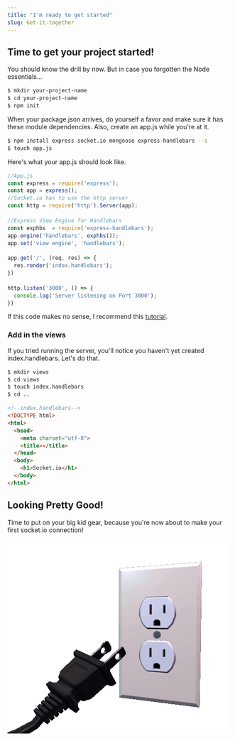 ```yaml
---
title: "I'm ready to get started"
slug: Get-it-together
---
```


## Time to get your project started!

You should know the drill by now. But in case you forgotten the Node essentials...

```bash
$ mkdir your-project-name
$ cd your-project-name
$ npm init
```

When your package.json arrives, do yourself a favor and make sure it has these module dependencies.
Also, create an app.js while you're at it.

```bash
$ npm install express socket.io mongoose express-handlebars --s
$ touch app.js
```

Here's what your app.js should look like.

```javascript
//App.js
const express = require('express');
const app = express();
//Socket.io has to use the http server
const http = require('http').Server(app);

//Express View Engine for Handlebars
const exphbs  = require('express-handlebars');
app.engine('handlebars', exphbs());
app.set('view engine', 'handlebars');

app.get('/', (req, res) => {
  res.render('index.handlebars');
})

http.listen('3000', () => {
  console.log('Server listening on Port 3000');
})
```

If this code makes no sense, I recommend this [tutorial](https://www.makeschool.com/online-courses/tutorials/giphy-search-app-with-node-js/your-node-environment).

### Add in the views
If you tried running the server, you'll notice you haven't yet created index.handlebars.
Let's do that.

```bash
$ mkdir views
$ cd views
$ touch index.handlebars
$ cd ..
```

```html
<!--index.handlebars-->
<!DOCTYPE html>
<html>
  <head>
    <meta charset="utf-8">
    <title></title>
  </head>
  <body>
    <h1>Socket.io</h1>
  </body>
</html>
```

## Looking Pretty Good!
Time to put on your big kid gear, because you're now about to make your first socket.io connection!

![Socket Connection](assets/socket.gif)
